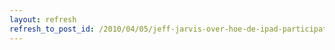 ```yaml
---
layout: refresh
refresh_to_post_id: /2010/04/05/jeff-jarvis-over-hoe-de-ipad-participatie-weer-doodslaat
---
```

